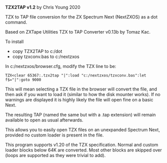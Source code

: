 **TZX2TAP v1.2** by Chris Young 2020

TZX to TAP file conversion for the ZX Spectrum Next (NextZXOS) as a dot command.

Based on ZXTape Utilities TZX to TAP Converter v0.13b by Tomaz Kac.

To install
- copy TZX2TAP to c:/dot
- copy tzxconv.bas to c:/nextzxos

In c:/nextzxos/browser.cfg, modify the TZX line to be:

    TZX<clear 65367:.tzx2tap "|":load "c:/nextzxos/tzxconv.bas":let f$="|":goto 9000

This will mean selecting a TZX file in the browser will convert the file, and then ask if you want to load it (similar to how the disk mounter works).  If no warnings are displayed it is highly likely the file will open fine on a basic Next.

The resulting TAP (named the same but with a .tap extension) will remain available to open as usual afterwards.

This allows you to easily open TZX files on an unexpanded Spectrum Next, provided no custom loader is present in the file.

This program supports v1.20 of the TZX specification.  Normal and custom loader blocks below 64K are converted.  Most other blocks are skipped over (loops are supported as they were trivial to add).
